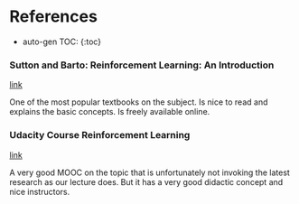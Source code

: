 # References

* auto-gen TOC:
{:toc}

### Sutton and Barto: Reinforcement Learning: An Introduction 
[link](http://incompleteideas.net/sutton/book/ebook/)

One of the most popular textbooks on the subject. Is nice to read and explains the basic concepts. Is freely available online.

### Udacity Course Reinforcement Learning
[link](https://classroom.udacity.com/courses/ud600)

A very good MOOC on the topic that is unfortunately not invoking the latest research as our lecture does. But it has a very good didactic concept and nice instructors.


